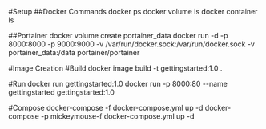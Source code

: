 #Setup
##Docker Commands
docker ps
docker volume ls
docker container ls

##Portainer
docker volume create portainer_data
docker run -d -p 8000:8000 -p 9000:9000 -v /var/run/docker.sock:/var/run/docker.sock -v portainer_data:/data portainer/portainer

#Image Creation
#Build
docker image build -t gettingstarted:1.0 .

#Run
docker run gettingstarted:1.0 
docker run -p 8000:80 --name gettingstarted gettingstarted:1.0

#Compose
docker-compose -f docker-compose.yml up -d
docker-compose -p mickeymouse-f docker-compose.yml up -d
